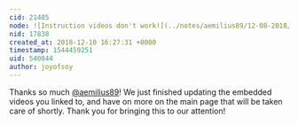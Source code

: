 ```yaml
---
cid: 21485
node: ![Instruction videos don't work!](../notes/aemilius89/12-08-2018/instruction-videos-don-t-work)
nid: 17838
created_at: 2018-12-10 16:27:31 +0000
timestamp: 1544459251
uid: 540844
author: joyofsoy
---
```


 Thanks so much [@aemilius89](/profile/aemilius89)! We just finished updating the embedded videos you linked to, and have on more on the main page that will be taken care of shortly. Thank you for bringing this to our attention!